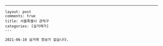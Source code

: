 ---
    layout: post
    comments: true
    title: 서울특별시 관악구
    categories: [실거래가]
    ---

    2021-06-10 실거래 정보가 없습니다.

    
